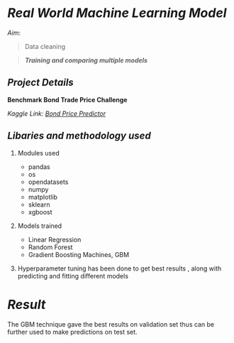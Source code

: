 # _Real World Machine Learning Model_ 
*Aim*:

>Data cleaning 

>**_Training and comparing multiple models_**

## _Project Details_ 
**Benchmark Bond Trade Price Challenge**

_Kaggle Link: [Bond Price Predictor](https://www.kaggle.com/c/benchmark-bond-trade-price-challenge)_

## _Libaries and methodology used_
1. Modules used
   - pandas
   - os
   - opendatasets
   - numpy
   - matplotlib
   - sklearn
   - xgboost 
     
 2. Models trained
    - Linear Regression 
    - Random Forest 
    - Gradient Boosting Machines, GBM
 3. Hyperparameter tuning has been done to get best results , along with predicting and fitting different models

# _Result_
The GBM technique gave the best results on validation set thus can be further used to make predictions on test set.


   
